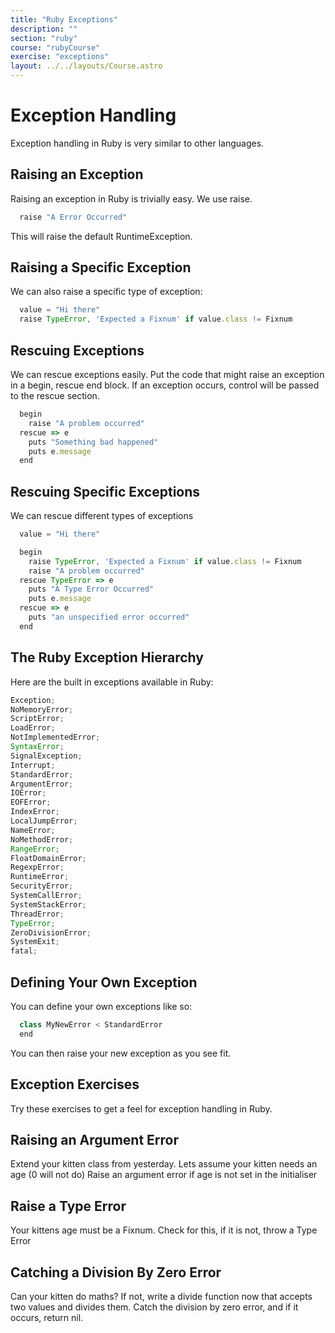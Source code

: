 ```yaml
---
title: "Ruby Exceptions"
description: ""
section: "ruby"
course: "rubyCourse"
exercise: "exceptions"
layout: ../../layouts/Course.astro
---
```




# Exception Handling

Exception handling in Ruby is very similar to other languages.

## Raising an Exception

Raising an exception in Ruby is trivially easy. We use raise.

```js
  raise "A Error Occurred"
```

This will raise the default RuntimeException.

## Raising a Specific Exception

We can also raise a specific type of exception:

```js
  value = "Hi there"
  raise TypeError, 'Expected a Fixnum' if value.class != Fixnum
```

## Rescuing Exceptions

We can rescue exceptions easily. Put the code that might raise an exception in a begin, rescue end block. If an exception occurs, control will be passed to the rescue section.

```js
  begin
    raise "A problem occurred"
  rescue => e
    puts "Something bad happened"
    puts e.message
  end
```

## Rescuing Specific Exceptions

We can rescue different types of exceptions

```js
  value = "Hi there"

  begin
    raise TypeError, 'Expected a Fixnum' if value.class != Fixnum
    raise "A problem occurred"
  rescue TypeError => e
    puts "A Type Error Occurred"
    puts e.message
  rescue => e
    puts "an unspecified error occurred"
  end
```

## The Ruby Exception Hierarchy

Here are the built in exceptions available in Ruby:

```js
Exception;
NoMemoryError;
ScriptError;
LoadError;
NotImplementedError;
SyntaxError;
SignalException;
Interrupt;
StandardError;
ArgumentError;
IOError;
EOFError;
IndexError;
LocalJumpError;
NameError;
NoMethodError;
RangeError;
FloatDomainError;
RegexpError;
RuntimeError;
SecurityError;
SystemCallError;
SystemStackError;
ThreadError;
TypeError;
ZeroDivisionError;
SystemExit;
fatal;
```

## Defining Your Own Exception

You can define your own exceptions like so:

```js
  class MyNewError < StandardError
  end
```

You can then raise your new exception as you see fit.

## Exception Exercises

Try these exercises to get a feel for exception handling in Ruby.

## Raising an Argument Error

Extend your kitten class from yesterday. Lets assume your kitten needs an age (0 will not do) Raise an argument error if age is not set in the initialiser

## Raise a Type Error

Your kittens age must be a Fixnum. Check for this, if it is not, throw a Type Error

## Catching a Division By Zero Error

Can your kitten do maths? If not, write a divide function now that accepts two values and divides them. Catch the division by zero error, and if it occurs, return nil.
